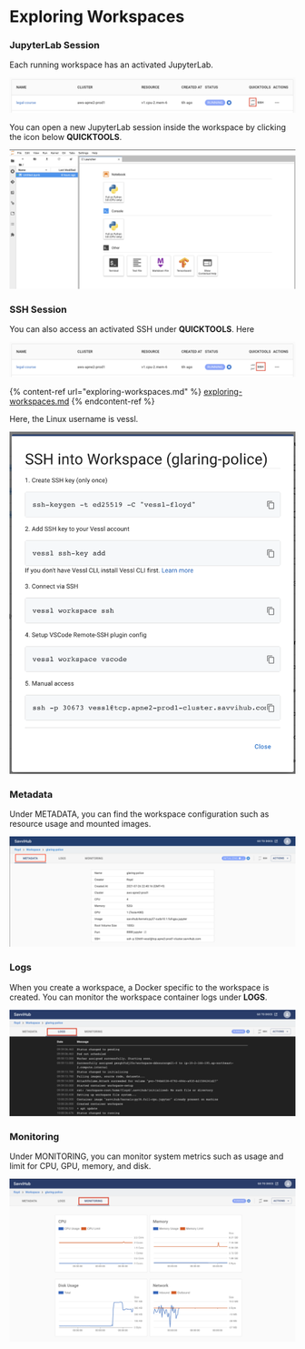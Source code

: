 # Exploring Workspaces

### JupyterLab Session

Each running workspace has an activated JupyterLab.&#x20;

![](<../../.gitbook/assets/image (67).png>)

You can open a new JupyterLab session inside the workspace by clicking the icon below **QUICKTOOLS**.

![](<../../.gitbook/assets/image (68).png>)

### SSH Session

You can also access an activated SSH under **QUICKTOOLS**. Here&#x20;

![](<../../.gitbook/assets/image (69).png>)

{% content-ref url="exploring-workspaces.md" %}
[exploring-workspaces.md](exploring-workspaces.md)
{% endcontent-ref %}

Here, the Linux username is vessl.&#x20;

![](<../../.gitbook/assets/image (121).png>)

### Metadata

Under METADATA, you can find the workspace configuration such as resource usage and mounted images.

![](<../../.gitbook/assets/image (72).png>)

### Logs&#x20;

When you create a workspace, a Docker specific to the workspace is created. You can monitor the workspace container logs under **LOGS**.

![](<../../.gitbook/assets/image (73).png>)

### Monitoring

Under MONITORING, you can monitor system metrics such as usage and limit for CPU, GPU, memory, and disk.

![](<../../.gitbook/assets/image (74).png>)
